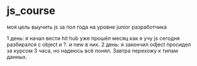 ﻿# js_course
моя цель выучить js за пол года на уровне junior разработчика

1 день: я начал вести hit hub уже прошёл месяц как я учу js сегодня разбирался с object и ?. и new в них.
2 день: я закончил odject просидел за курсом 3 часа, но надеюсь всё понял. Завтра перехожу к типам данных.
